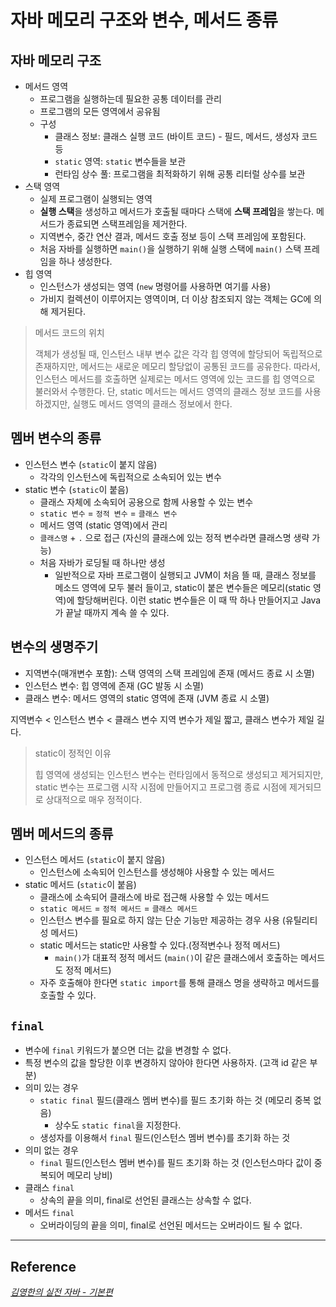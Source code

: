 # 자바 메모리 구조와 변수, 메서드 종류
## 자바 메모리 구조
- 메서드 영역
	- 프로그램을 실행하는데 필요한 공통 데이터를 관리
	- 프로그램의 모든 영역에서 공유됨
	- 구성
		- 클래스 정보: 클래스 실행 코드 (바이트 코드) - 필드, 메서드, 생성자 코드 등
		- `static` 영역: `static` 변수들을 보관
		- 런타임 상수 풀: 프로그램을 최적화하기 위해 공통 리터럴 상수를 보관
- 스택 영역
	- 실제 프로그램이 실행되는 영역
	- **실행 스택**을 생성하고 메서드가 호출될 때마다 스택에 **스택 프레임**을 쌓는다. 메서드가 종료되면 스택프레임을 제거한다.
	- 지역변수, 중간 연산 결과, 메서드 호출 정보 등이 스택 프레임에 포함된다.
	- 처음 자바를 실행하면 `main()`을 실행하기 위해 실행 스택에 `main()` 스택 프레임을 하나 생성한다.
- 힙 영역
	- 인스턴스가 생성되는 영역 (`new` 명령어를 사용하면 여기를 사용)
	- 가비지 컬렉션이 이루어지는 영역이며, 더 이상 참조되지 않는 객체는 GC에 의해 제거된다.

>메서드 코드의 위치
>
>객체가 생성될 때, 인스턴스 내부 변수 값은 각각 힙 영역에 할당되어 독립적으로 존재하지만, 메서드는 새로운 메모리 할당없이 공통된 코드를 공유한다. 따라서, 인스턴스 메서드를 호출하면 실제로는 메서드 영역에 있는 코드를 힙 영역으로 불러와서 수행한다.
>단, static 메서드는 메서드 영역의 클래스 정보 코드를 사용하겠지만, 실행도 메서드 영역의 클래스 정보에서 한다.

## 멤버 변수의 종류
- 인스턴스 변수 (`static`이 붙지 않음)
	- 각각의 인스턴스에 독립적으로 소속되어 있는 변수
- static 변수 (`static`이 붙음)
	- 클래스 자체에 소속되어 공용으로 함께 사용할 수 있는 변수
	- `static 변수` = `정적 변수` = `클래스 변수`
	- 메서드 영역 (static 영역)에서 관리
	- `클래스명` + `.` 으로 접근 (자신의 클래스에 있는 정적 변수라면 클래스명 생략 가능)
	- 처음 자바가 로딩될 때 하나만 생성
		- 일반적으로 자바 프로그램이 실행되고 JVM이 처음 뜰 때, 클래스 정보를 메소드 영역에 모두 불러 들이고, static이 붙은 변수들은 메모리(static 영역)에 할당해버린다. 이런 static 변수들은 이 때 딱 하나 만들어지고 Java가 끝날 때까지 계속 쓸 수 있다.

## 변수의 생명주기
- 지역변수(매개변수 포함): 스택 영역의 스택 프레임에 존재 (메서드 종료 시 소멸)
- 인스턴스 변수: 힙 영역에 존재 (GC 발동 시 소멸)
- 클래스 변수: 메서드 영역의 static 영역에 존재 (JVM 종료 시 소멸)

지역변수 < 인스턴스 변수 < 클래스 변수 
지역 변수가 제일 짧고, 클래스 변수가 제일 길다.

>static이 정적인 이유
>
>힙 영역에 생성되는 인스턴스 변수는 런타임에서 동적으로 생성되고 제거되지만, static 변수는 프로그램 시작 시점에 만들어지고 프로그램 종료 시점에 제거되므로 상대적으로 매우 정적이다.

## 멤버 메서드의 종류
- 인스턴스 메서드 (`static`이 붙지 않음)
	- 인스턴스에 소속되어 인스턴스를 생성해야 사용할 수 있는 메서드
- static 메서드 (`static`이 붙음)
	- 클래스에 소속되어 클래스에 바로 접근해 사용할 수 있는 메서드
	- `static 메서드` = `정적 메서드` = `클래스 메서드`
	- 인스턴스 변수를 필요로 하지 않는 단순 기능만 제공하는 경우 사용 (유틸리티성 메서드)
	- static 메서드는 static만 사용할 수 있다.(정적변수나 정적 메서드)
		- `main()`가 대표적 정적 메서드 (`main()`이 같은 클래스에서 호출하는 메서드도 정적 메서드)
	- 자주 호출해야 한다면 `static import`를 통해 클래스 명을 생략하고 메서드를 호출할 수 있다.

## `final`
* 변수에 `final` 키워드가 붙으면 더는 값을 변경할 수 없다.
* 특정 변수의 값을 할당한 이후 변경하지 않아야 한다면 사용하자. (고객 id 같은 부분)
* 의미 있는 경우
	* `static final` 필드(클래스 멤버 변수)를 필드 초기화 하는 것 (메모리 중복 없음)
		* 상수도 `static final`을 지정한다.
	* 생성자를 이용해서 `final` 필드(인스턴스 멤버 변수)를 초기화 하는 것
* 의미 없는 경우
	* `final` 필드(인스턴스 멤버 변수)를 필드 초기화 하는 것 (인스턴스마다 값이 중복되어 메모리 낭비)
* 클래스 `final`
	* 상속의 끝을 의미, final로 선언된 클래스는 상속할 수 없다.
* 메서드 `final`
	* 오버라이딩의 끝을 의미, final로 선언된 메서드는 오버라이드 될 수 없다.

***
## Reference
*[김영한의 실전 자바 - 기본편](https://www.inflearn.com/course/%EA%B9%80%EC%98%81%ED%95%9C%EC%9D%98-%EC%8B%A4%EC%A0%84-%EC%9E%90%EB%B0%94-%EA%B8%B0%EB%B3%B8%ED%8E%B8)*